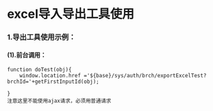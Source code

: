 # excel导入导出工具使用

### 1.导出工具使用示例：
#### (1).前台调用：

    function doTest(obj){
    	window.location.href ='${base}/sys/auth/brch/exportExcelTest?brchId='+getFirstInputId(obj);
    	
    }
    注意这里不能使用ajax请求，必须用普通请求

    